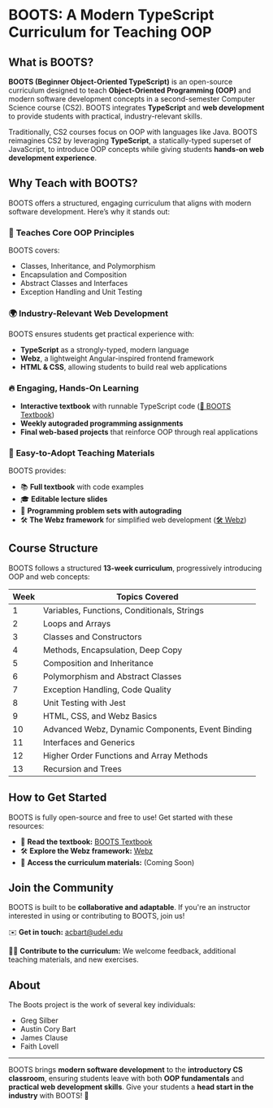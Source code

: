 # BOOTS: A Modern TypeScript Curriculum for Teaching OOP

## What is BOOTS?

**BOOTS (Beginner Object-Oriented TypeScript)** is an open-source curriculum designed to teach **Object-Oriented Programming (OOP)** and modern software development concepts in a second-semester Computer Science course (CS2). BOOTS integrates **TypeScript** and **web development** to provide students with practical, industry-relevant skills.

Traditionally, CS2 courses focus on OOP with languages like Java. BOOTS reimagines CS2 by leveraging **TypeScript**, a statically-typed superset of JavaScript, to introduce OOP concepts while giving students **hands-on web development experience**.

## Why Teach with BOOTS?

BOOTS offers a structured, engaging curriculum that aligns with modern software development. Here’s why it stands out:

### 🚀 **Teaches Core OOP Principles**
BOOTS covers:
- Classes, Inheritance, and Polymorphism
- Encapsulation and Composition
- Abstract Classes and Interfaces
- Exception Handling and Unit Testing

### 🌍 **Industry-Relevant Web Development**
BOOTS ensures students get practical experience with:
- **TypeScript** as a strongly-typed, modern language
- **Webz**, a lightweight Angular-inspired frontend framework
- **HTML & CSS**, allowing students to build real web applications

### 🔥 **Engaging, Hands-On Learning**
- **Interactive textbook** with runnable TypeScript code ([📖 BOOTS Textbook](https://boots-edu.github.io/textbook/))
- **Weekly autograded programming assignments**
- **Final web-based projects** that reinforce OOP through real applications

### 🔧 **Easy-to-Adopt Teaching Materials**
BOOTS provides:
- 📚 **Full textbook** with code examples
- 🎓 **Editable lecture slides**
- 📝 **Programming problem sets with autograding**
- 🛠️ **The Webz framework** for simplified web development ([🛠️ Webz](https://boots-edu.github.io/Webz/))

## Course Structure

BOOTS follows a structured **13-week curriculum**, progressively introducing OOP and web concepts:

| **Week** | **Topics Covered** |
|---------|------------------|
| 1 | Variables, Functions, Conditionals, Strings |
| 2 | Loops and Arrays |
| 3 | Classes and Constructors |
| 4 | Methods, Encapsulation, Deep Copy |
| 5 | Composition and Inheritance |
| 6 | Polymorphism and Abstract Classes |
| 7 | Exception Handling, Code Quality |
| 8 | Unit Testing with Jest |
| 9 | HTML, CSS, and Webz Basics |
| 10 | Advanced Webz, Dynamic Components, Event Binding |
| 11 | Interfaces and Generics |
| 12 | Higher Order Functions and Array Methods |
| 13 | Recursion and Trees |

## How to Get Started

BOOTS is fully open-source and free to use! Get started with these resources:

- 📖 **Read the textbook:** [BOOTS Textbook](https://boots-edu.github.io/textbook/)
- 🛠️ **Explore the Webz framework:** [Webz](https://boots-edu.github.io/Webz/)
- 📂 **Access the curriculum materials:** (Coming Soon)

## Join the Community

BOOTS is built to be **collaborative and adaptable**. If you're an instructor interested in using or contributing to BOOTS, join us!

✉️ **Get in touch:** [acbart@udel.edu](https://acbart.com/)

👩‍🏫 **Contribute to the curriculum:** We welcome feedback, additional teaching materials, and new exercises.

## About

The Boots project is the work of several key individuals:
- Greg Silber
- Austin Cory Bart
- James Clause
- Faith Lovell

---

BOOTS brings **modern software development** to the **introductory CS classroom**, ensuring students leave with both **OOP fundamentals** and **practical web development skills**. Give your students a **head start in the industry** with BOOTS! 🚀
